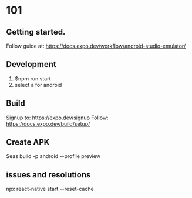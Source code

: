 # 101

## Getting started.

Follow guide at: https://docs.expo.dev/workflow/android-studio-emulator/

## Development

1. $npm run start
2. select a for android

## Build

Signup to: https://expo.dev/signup
Follow: https://docs.expo.dev/build/setup/

## Create APK

$eas build -p android --profile preview

## issues and resolutions

npx react-native start --reset-cache
